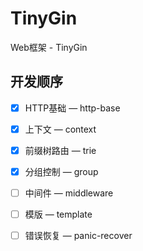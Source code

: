 # TinyGin

Web框架 - TinyGin



## 开发顺序

- [x] HTTP基础  —  http-base
- [x] 上下文  —  context
- [x] 前缀树路由  —  trie
- [x] 分组控制  —  group
- [ ] 中间件  —  middleware
- [ ] 模版  —  template
- [ ] 错误恢复  —  panic-recover

